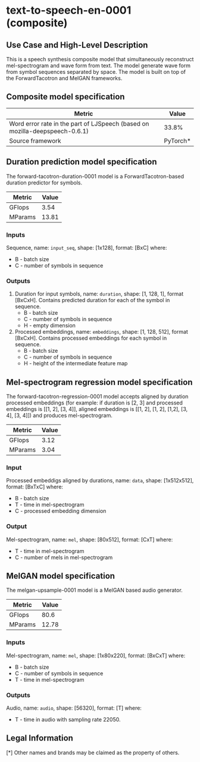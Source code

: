 # text-to-speech-en-0001 (composite)

## Use Case and High-Level Description

This is a speech synthesis composite model that simultaneously reconstruct
mel-spectrogram and wave form from text. The model generate wave form from symbol sequences separated by space.
The model is built on top of the ForwardTacotron and MelGAN frameworks.

## Composite model specification

| Metric                                        | Value     |
|-----------------------------------------------|-----------|
| Word error rate in the part of LJSpeech (based on mozilla-deepspeech-0.6.1) | 33.8% |
| Source framework                              | PyTorch\* |


## Duration prediction model specification

The forward-tacotron-duration-0001 model is a ForwardTacotron-based duration predictor for symbols.

| Metric                                        | Value     |
|-----------------------------------------------|-----------|
| GFlops                                        | 3.54      |
| MParams                                       | 13.81     |

### Inputs

Sequence, name: `input_seq`, shape: [1x128], format: [BxC]
where:
   - B - batch size
   - C - number of symbols in sequence

### Outputs

1. Duration for input symbols, name: `duration`, shape: [1, 128, 1], format [BxCxH]. Contains predicted duration for each of the symbol in sequence.
   - B - batch size
   - C - number of symbols in sequence
   - H - empty dimension
2. Processed embeddings, name: `embeddings`, shape: [1, 128, 512], format [BxCxH]. Contains processed embeddings for each symbol in sequence.
   - B - batch size
   - C - number of symbols in sequence
   - H - height of the intermediate feature map

## Mel-spectrogram regression model specification

The forward-tacotron-regression-0001 model accepts aligned by duration processed embeddings (for example: if duration is [2, 3] and processed embeddings is [[1, 2], [3, 4]], aligned embeddings is [[1, 2], [1, 2], [1,2], [3, 4], [3, 4]]) and produces mel-spectrogram.

| Metric                                        | Value     |
|-----------------------------------------------|-----------|
| GFlops                                        | 3.12      |
| MParams                                       | 3.04      |


### Input

Processed embeddigs aligned by durations, name: `data`, shape: [1x512x512], format: [BxTxC]
where:
   - B - batch size
   - T - time in mel-spectrogram
   - C - processed embedding dimension

### Output

Mel-spectrogram, name: `mel`, shape: [80x512], format: [CxT]
where:
   - T - time in mel-spectrogram
   - C - number of mels in mel-spectrogram


## MelGAN model specification

The melgan-upsample-0001 model is a MelGAN based audio generator.

| Metric                                        | Value |
|-----------------------------------------------|-------|
| GFlops                                        | 80.6  |
| MParams                                       | 12.78 |


### Inputs

Mel-spectrogram, name: `mel`, shape: [1x80x220], format: [BxCxT]
where:
   - B - batch size
   - C - number of symbols in sequence
   - T - time in mel-spectrogram

### Outputs

Audio, name: `audio`, shape: [56320], format: [T]
where:
   - T - time in audio with sampling rate 22050.


## Legal Information
[*] Other names and brands may be claimed as the property of others.
